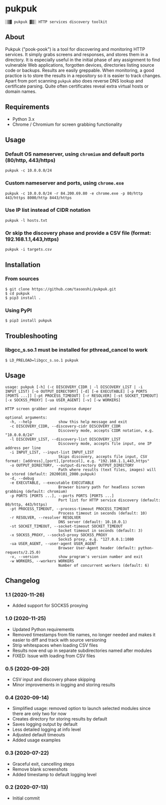 # pukpuk

    ░▒▓ pukpuk ▓▒░ HTTP services discovery toolkit

## About

Pukpuk ("pook-pook") is a tool for discovering and monitoring HTTP services. It simply grabs screens and responses, and stores them in a directory. It is especially useful in the initial phase of any assignment to find vulnerable Web applications, forgotten devices, directories listing source code or backups. Results are easily greppable. When monitoring, a good practice is to store the results in a repository so it is easier to track changes. Apart from port scanning `pukpuk` also does reverse DNS lookup and certificate parsing. Quite often certificates reveal extra virtual hosts or domain names.

## Requirements

* Python 3.x
* Chrome / Chromium for screen grabbing functionality

## Usage

### Default OS nameserver, using `chromium` and default ports (80/http, 443/https)

    pukpuk -c 10.0.0.0/24

### Custom nameserver and ports, using `chrome.exe`

    pukpuk -c 10.0.0.0/24 -r 84.200.69.80 -e chrome.exe -p 80/http 443/https 8000/http 8443/https

### Use IP list instead of CIDR notation

    pukpuk -l hosts.txt

### Or skip the discovery phase and provide a CSV file (format: 192.168.1.1,443,https)

    pukpuk -i targets.csv

## Installation

### From sources

    $ git clone https://github.com/tasooshi/pukpuk.git
    $ cd pukpuk
    $ pip3 install .

### Using PyPI

    $ pip3 install pukpuk

## Troubleshooting

### libgcc_s.so.1 must be installed for pthread_cancel to work

    $ LD_PRELOAD=libgcc_s.so.1 pukpuk

## Usage

```
usage: pukpuk [-h] (-c DISCOVERY_CIDR | -l DISCOVERY_LIST | -i INPUT_LIST) [-o OUTPUT_DIRECTORY] [-d] [-e EXECUTABLE] [-p PORTS [PORTS ...]] [-pt PROCESS_TIMEOUT] [-r RESOLVER] [-st SOCKET_TIMEOUT] [-x SOCKS5_PROXY] [-ua USER_AGENT] [-v] [-w WORKERS]

HTTP screen grabber and response dumper

optional arguments:
  -h, --help            show this help message and exit
  -c DISCOVERY_CIDR, --discovery-cidr DISCOVERY_CIDR
                        Discovery mode, accepts CIDR notation, e.g. "10.0.0.0/24"
  -l DISCOVERY_LIST, --discovery-list DISCOVERY_LIST
                        Discovery mode, accepts file input, one IP address per line
  -i INPUT_LIST, --input-list INPUT_LIST
                        Skips discovery, accepts file input, CSV format: [address],[port],[protocol], e.g. "192.168.1.1,443,https"
  -o OUTPUT_DIRECTORY, --output-directory OUTPUT_DIRECTORY
                        Path where results (text files, images) will be stored (default: 20200101_2000.pukpuk)
  -d, --debug
  -e EXECUTABLE, --executable EXECUTABLE
                        Browser binary path for headless screen grabbing (default: chromium)
  -p PORTS [PORTS ...], --ports PORTS [PORTS ...]
                        Port list for HTTP service discovery (default: 80/http, 443/https)
  -pt PROCESS_TIMEOUT, --process-timeout PROCESS_TIMEOUT
                        Process timeout in seconds (default: 10)
  -r RESOLVER, --resolver RESOLVER
                        DNS server (default: 10.10.0.1)
  -st SOCKET_TIMEOUT, --socket-timeout SOCKET_TIMEOUT
                        Socket timeout in seconds (default: 3)
  -x SOCKS5_PROXY, --socks5-proxy SOCKS5_PROXY
                        Socks5 proxy, e.g. "127.0.0.1:1080
  -ua USER_AGENT, --user-agent USER_AGENT
                        Browser User-Agent header (default: python-requests/2.25.0)
  -v, --version         show program's version number and exit
  -w WORKERS, --workers WORKERS
                        Number of concurrent workers (default: 6)
```

## Changelog

### 1.1 (2020-11-26)

* Added support for SOCKS5 proxying

### 1.0 (2020-11-25)

* Updated Python requirements
* Removed timestamps from file names, no longer needed and makes it easier to diff and track with source versioning
* Strip whitespaces when loading CSV files
* Results now end up in separate subdirectories named after modules
* FIXED: Issue with loading from CSV files

### 0.5 (2020-09-20)

* CSV input and discovery phase skipping
* Minor improvements in logging and storing results

### 0.4 (2020-09-14)

* Simplified usage: removed option to launch selected modules since there are only two for now
* Creates directory for storing results by default
* Saves logging output by default
* Less detailed logging at info level
* Adjusted default timeouts
* Added usage examples

### 0.3 (2020-07-22)

* Graceful exit, cancelling steps
* Remove blank screenshots
* Added timestamp to default logging level

### 0.2 (2020-07-13)

* Initial commit